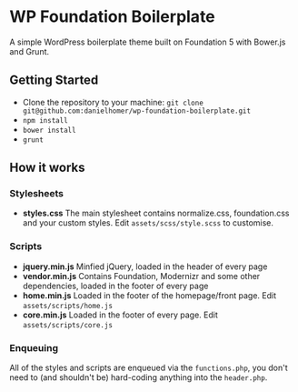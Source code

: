 # WP Foundation Boilerplate

A simple WordPress boilerplate theme built on Foundation 5 with Bower.js and Grunt.

## Getting Started

* Clone the repository to your machine:
```git clone git@github.com:danielhomer/wp-foundation-boilerplate.git```
* ```npm install```
* ```bower install```
* ```grunt```

## How it works

### Stylesheets

* **styles.css** The main stylesheet contains normalize.css, foundation.css and your custom styles. Edit ```assets/scss/style.scss``` to customise.

### Scripts

* **jquery.min.js** Minfied jQuery, loaded in the header of every page
* **vendor.min.js** Contains Foundation, Modernizr and some other dependencies, loaded in the footer of every page
* **home.min.js** Loaded in the footer of the homepage/front page. Edit ```assets/scripts/home.js```
* **core.min.js** Loaded in the footer of every page. Edit ```assets/scripts/core.js```

### Enqueuing

All of the styles and scripts are enqueued via the ```functions.php```, you don't need to (and shouldn't be) hard-coding anything into the ```header.php```.
